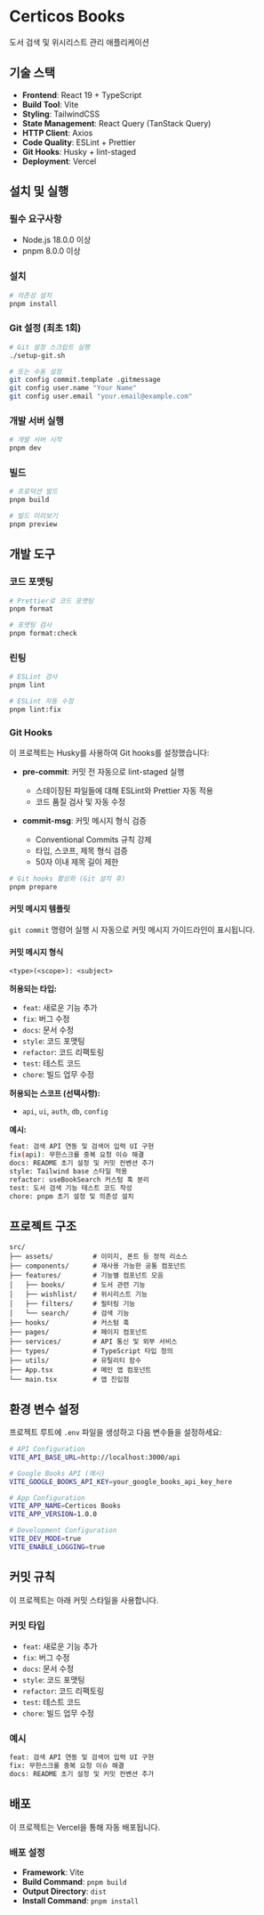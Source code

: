 # Certicos Books

도서 검색 및 위시리스트 관리 애플리케이션

## 기술 스택

- **Frontend**: React 19 + TypeScript
- **Build Tool**: Vite
- **Styling**: TailwindCSS
- **State Management**: React Query (TanStack Query)
- **HTTP Client**: Axios
- **Code Quality**: ESLint + Prettier
- **Git Hooks**: Husky + lint-staged
- **Deployment**: Vercel

## 설치 및 실행

### 필수 요구사항

- Node.js 18.0.0 이상
- pnpm 8.0.0 이상

### 설치

```bash
# 의존성 설치
pnpm install
```

### Git 설정 (최초 1회)

```bash
# Git 설정 스크립트 실행
./setup-git.sh

# 또는 수동 설정
git config commit.template .gitmessage
git config user.name "Your Name"
git config user.email "your.email@example.com"
```

### 개발 서버 실행

```bash
# 개발 서버 시작
pnpm dev
```

### 빌드

```bash
# 프로덕션 빌드
pnpm build

# 빌드 미리보기
pnpm preview
```

## 개발 도구

### 코드 포맷팅

```bash
# Prettier로 코드 포맷팅
pnpm format

# 포맷팅 검사
pnpm format:check
```

### 린팅

```bash
# ESLint 검사
pnpm lint

# ESLint 자동 수정
pnpm lint:fix
```

### Git Hooks

이 프로젝트는 Husky를 사용하여 Git hooks를 설정했습니다:

- **pre-commit**: 커밋 전 자동으로 lint-staged 실행
  - 스테이징된 파일들에 대해 ESLint와 Prettier 자동 적용
  - 코드 품질 검사 및 자동 수정

- **commit-msg**: 커밋 메시지 형식 검증
  - Conventional Commits 규칙 강제
  - 타입, 스코프, 제목 형식 검증
  - 50자 이내 제목 길이 제한

```bash
# Git hooks 활성화 (Git 설치 후)
pnpm prepare
```

#### 커밋 메시지 템플릿

`git commit` 명령어 실행 시 자동으로 커밋 메시지 가이드라인이 표시됩니다.

#### 커밋 메시지 형식

```
<type>(<scope>): <subject>
```

**허용되는 타입:**

- `feat`: 새로운 기능 추가
- `fix`: 버그 수정
- `docs`: 문서 수정
- `style`: 코드 포맷팅
- `refactor`: 코드 리팩토링
- `test`: 테스트 코드
- `chore`: 빌드 업무 수정

**허용되는 스코프 (선택사항):**

- `api`, `ui`, `auth`, `db`, `config`

**예시:**

```bash
feat: 검색 API 연동 및 검색어 입력 UI 구현
fix(api): 무한스크롤 중복 요청 이슈 해결
docs: README 초기 설정 및 커밋 컨벤션 추가
style: Tailwind base 스타일 적용
refactor: useBookSearch 커스텀 훅 분리
test: 도서 검색 기능 테스트 코드 작성
chore: pnpm 초기 설정 및 의존성 설치
```

## 프로젝트 구조

```
src/
├── assets/          # 이미지, 폰트 등 정적 리소스
├── components/      # 재사용 가능한 공통 컴포넌트
├── features/        # 기능별 컴포넌트 모음
│   ├── books/       # 도서 관련 기능
│   ├── wishlist/    # 위시리스트 기능
│   ├── filters/     # 필터링 기능
│   └── search/      # 검색 기능
├── hooks/           # 커스텀 훅
├── pages/           # 페이지 컴포넌트
├── services/        # API 통신 및 외부 서비스
├── types/           # TypeScript 타입 정의
├── utils/           # 유틸리티 함수
├── App.tsx          # 메인 앱 컴포넌트
└── main.tsx         # 앱 진입점
```

## 환경 변수 설정

프로젝트 루트에 `.env` 파일을 생성하고 다음 변수들을 설정하세요:

```bash
# API Configuration
VITE_API_BASE_URL=http://localhost:3000/api

# Google Books API (예시)
VITE_GOOGLE_BOOKS_API_KEY=your_google_books_api_key_here

# App Configuration
VITE_APP_NAME=Certicos Books
VITE_APP_VERSION=1.0.0

# Development Configuration
VITE_DEV_MODE=true
VITE_ENABLE_LOGGING=true
```

## 커밋 규칙

이 프로젝트는 아래 커밋 스타일을 사용합니다.

### 커밋 타입

- `feat`: 새로운 기능 추가
- `fix`: 버그 수정
- `docs`: 문서 수정
- `style`: 코드 포맷팅
- `refactor`: 코드 리팩토링
- `test`: 테스트 코드
- `chore`: 빌드 업무 수정

### 예시

```bash
feat: 검색 API 연동 및 검색어 입력 UI 구현
fix: 무한스크롤 중복 요청 이슈 해결
docs: README 초기 설정 및 커밋 컨벤션 추가
```

## 배포

이 프로젝트는 Vercel을 통해 자동 배포됩니다.

### 배포 설정

- **Framework**: Vite
- **Build Command**: `pnpm build`
- **Output Directory**: `dist`
- **Install Command**: `pnpm install`
